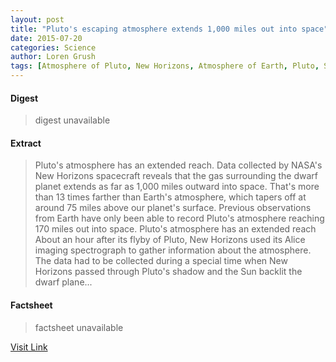 ```yaml
---
layout: post
title: "Pluto's escaping atmosphere extends 1,000 miles out into space"
date: 2015-07-20
categories: Science
author: Loren Grush
tags: [Atmosphere of Pluto, New Horizons, Atmosphere of Earth, Pluto, Sun, Planets of the Solar System, Nature, Astronomical objects, Outer space, Space science, Astronomy, Planetary science, Solar System, Physical sciences, Bodies of the Solar System, Planets]
---
```



#### Digest
>digest unavailable

#### Extract
>Pluto's atmosphere has an extended reach. Data collected by NASA's New Horizons spacecraft reveals that the gas surrounding the dwarf planet extends as far as 1,000 miles outward into space. That's more than 13 times farther than Earth's atmosphere, which tapers off at around 75 miles above our planet's surface. Previous observations from Earth have only been able to record Pluto's atmosphere reaching 170 miles out into space. Pluto's atmosphere has an extended reach About an hour after its flyby of Pluto, New Horizons used its Alice imaging spectrograph to gather information about the atmosphere. The data had to be collected during a special time when New Horizons passed through Pluto's shadow and the Sun backlit the dwarf plane...

#### Factsheet
>factsheet unavailable

[Visit Link](http://www.theverge.com/2015/7/17/8994661/plutos-escaping-atmosphere-extends-1000-miles-out-into-space)


